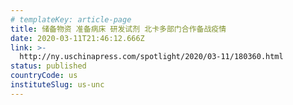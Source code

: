 ```yaml
---
# templateKey: article-page
title: 储备物资 准备病床 研发试剂 北卡多部门合作备战疫情
date: 2020-03-11T21:46:12.666Z
link: >-
  http://ny.uschinapress.com/spotlight/2020/03-11/180360.html
status: published
countryCode: us
instituteSlug: us-unc
---
```



